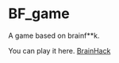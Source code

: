 # BF_game

A game based on brainf**k.

You can play it here.
[BrainHack](https://taku1101.github.io/BrainHack_WebGL/)
